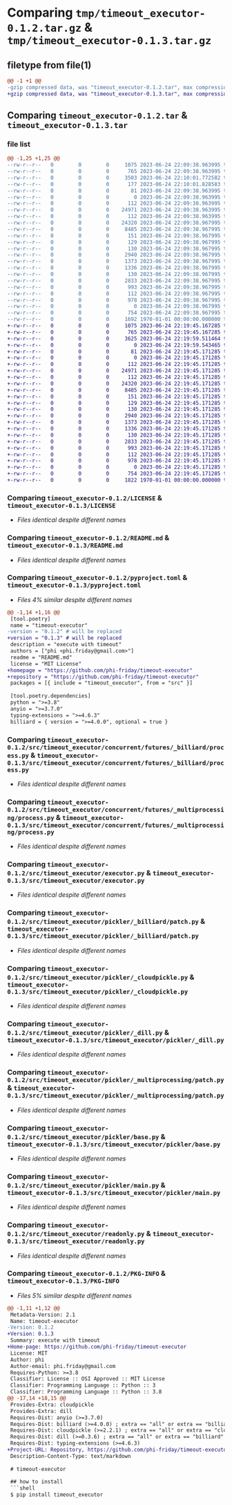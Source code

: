 # Comparing `tmp/timeout_executor-0.1.2.tar.gz` & `tmp/timeout_executor-0.1.3.tar.gz`

## filetype from file(1)

```diff
@@ -1 +1 @@
-gzip compressed data, was "timeout_executor-0.1.2.tar", max compression
+gzip compressed data, was "timeout_executor-0.1.3.tar", max compression
```

## Comparing `timeout_executor-0.1.2.tar` & `timeout_executor-0.1.3.tar`

### file list

```diff
@@ -1,25 +1,25 @@
--rw-r--r--   0        0        0     1075 2023-06-24 22:09:38.963995 timeout_executor-0.1.2/LICENSE
--rw-r--r--   0        0        0      765 2023-06-24 22:09:38.963995 timeout_executor-0.1.2/README.md
--rw-r--r--   0        0        0     3503 2023-06-24 22:10:01.772582 timeout_executor-0.1.2/pyproject.toml
--rw-r--r--   0        0        0      177 2023-06-24 22:10:01.828583 timeout_executor-0.1.2/src/timeout_executor/__init__.py
--rw-r--r--   0        0        0       81 2023-06-24 22:09:38.963995 timeout_executor-0.1.2/src/timeout_executor/concurrent/__init__.py
--rw-r--r--   0        0        0        0 2023-06-24 22:09:38.963995 timeout_executor-0.1.2/src/timeout_executor/concurrent/futures/__init__.py
--rw-r--r--   0        0        0      112 2023-06-24 22:09:38.963995 timeout_executor-0.1.2/src/timeout_executor/concurrent/futures/_billiard/__init__.py
--rw-r--r--   0        0        0    24971 2023-06-24 22:09:38.963995 timeout_executor-0.1.2/src/timeout_executor/concurrent/futures/_billiard/process.py
--rw-r--r--   0        0        0      112 2023-06-24 22:09:38.963995 timeout_executor-0.1.2/src/timeout_executor/concurrent/futures/_multiprocessing/__init__.py
--rw-r--r--   0        0        0    24320 2023-06-24 22:09:38.967995 timeout_executor-0.1.2/src/timeout_executor/concurrent/futures/_multiprocessing/process.py
--rw-r--r--   0        0        0     8485 2023-06-24 22:09:38.967995 timeout_executor-0.1.2/src/timeout_executor/executor.py
--rw-r--r--   0        0        0      151 2023-06-24 22:09:38.967995 timeout_executor-0.1.2/src/timeout_executor/log.py
--rw-r--r--   0        0        0      129 2023-06-24 22:09:38.967995 timeout_executor-0.1.2/src/timeout_executor/pickler/__init__.py
--rw-r--r--   0        0        0      130 2023-06-24 22:09:38.967995 timeout_executor-0.1.2/src/timeout_executor/pickler/_billiard/__init__.py
--rw-r--r--   0        0        0     2940 2023-06-24 22:09:38.967995 timeout_executor-0.1.2/src/timeout_executor/pickler/_billiard/patch.py
--rw-r--r--   0        0        0     1373 2023-06-24 22:09:38.967995 timeout_executor-0.1.2/src/timeout_executor/pickler/_cloudpickle.py
--rw-r--r--   0        0        0     1336 2023-06-24 22:09:38.967995 timeout_executor-0.1.2/src/timeout_executor/pickler/_dill.py
--rw-r--r--   0        0        0      130 2023-06-24 22:09:38.967995 timeout_executor-0.1.2/src/timeout_executor/pickler/_multiprocessing/__init__.py
--rw-r--r--   0        0        0     2833 2023-06-24 22:09:38.967995 timeout_executor-0.1.2/src/timeout_executor/pickler/_multiprocessing/patch.py
--rw-r--r--   0        0        0      993 2023-06-24 22:09:38.967995 timeout_executor-0.1.2/src/timeout_executor/pickler/base.py
--rw-r--r--   0        0        0      112 2023-06-24 22:09:38.967995 timeout_executor-0.1.2/src/timeout_executor/pickler/lock.py
--rw-r--r--   0        0        0      978 2023-06-24 22:09:38.967995 timeout_executor-0.1.2/src/timeout_executor/pickler/main.py
--rw-r--r--   0        0        0        0 2023-06-24 22:09:38.967995 timeout_executor-0.1.2/src/timeout_executor/py.typed
--rw-r--r--   0        0        0      754 2023-06-24 22:09:38.967995 timeout_executor-0.1.2/src/timeout_executor/readonly.py
--rw-r--r--   0        0        0     1692 1970-01-01 00:00:00.000000 timeout_executor-0.1.2/PKG-INFO
+-rw-r--r--   0        0        0     1075 2023-06-24 22:19:45.167285 timeout_executor-0.1.3/LICENSE
+-rw-r--r--   0        0        0      765 2023-06-24 22:19:45.167285 timeout_executor-0.1.3/README.md
+-rw-r--r--   0        0        0     3625 2023-06-24 22:19:59.511464 timeout_executor-0.1.3/pyproject.toml
+-rw-r--r--   0        0        0        0 2023-06-24 22:19:59.543465 timeout_executor-0.1.3/src/timeout_executor/__init__.py
+-rw-r--r--   0        0        0       81 2023-06-24 22:19:45.171285 timeout_executor-0.1.3/src/timeout_executor/concurrent/__init__.py
+-rw-r--r--   0        0        0        0 2023-06-24 22:19:45.171285 timeout_executor-0.1.3/src/timeout_executor/concurrent/futures/__init__.py
+-rw-r--r--   0        0        0      112 2023-06-24 22:19:45.171285 timeout_executor-0.1.3/src/timeout_executor/concurrent/futures/_billiard/__init__.py
+-rw-r--r--   0        0        0    24971 2023-06-24 22:19:45.171285 timeout_executor-0.1.3/src/timeout_executor/concurrent/futures/_billiard/process.py
+-rw-r--r--   0        0        0      112 2023-06-24 22:19:45.171285 timeout_executor-0.1.3/src/timeout_executor/concurrent/futures/_multiprocessing/__init__.py
+-rw-r--r--   0        0        0    24320 2023-06-24 22:19:45.171285 timeout_executor-0.1.3/src/timeout_executor/concurrent/futures/_multiprocessing/process.py
+-rw-r--r--   0        0        0     8485 2023-06-24 22:19:45.171285 timeout_executor-0.1.3/src/timeout_executor/executor.py
+-rw-r--r--   0        0        0      151 2023-06-24 22:19:45.171285 timeout_executor-0.1.3/src/timeout_executor/log.py
+-rw-r--r--   0        0        0      129 2023-06-24 22:19:45.171285 timeout_executor-0.1.3/src/timeout_executor/pickler/__init__.py
+-rw-r--r--   0        0        0      130 2023-06-24 22:19:45.171285 timeout_executor-0.1.3/src/timeout_executor/pickler/_billiard/__init__.py
+-rw-r--r--   0        0        0     2940 2023-06-24 22:19:45.171285 timeout_executor-0.1.3/src/timeout_executor/pickler/_billiard/patch.py
+-rw-r--r--   0        0        0     1373 2023-06-24 22:19:45.171285 timeout_executor-0.1.3/src/timeout_executor/pickler/_cloudpickle.py
+-rw-r--r--   0        0        0     1336 2023-06-24 22:19:45.171285 timeout_executor-0.1.3/src/timeout_executor/pickler/_dill.py
+-rw-r--r--   0        0        0      130 2023-06-24 22:19:45.171285 timeout_executor-0.1.3/src/timeout_executor/pickler/_multiprocessing/__init__.py
+-rw-r--r--   0        0        0     2833 2023-06-24 22:19:45.171285 timeout_executor-0.1.3/src/timeout_executor/pickler/_multiprocessing/patch.py
+-rw-r--r--   0        0        0      993 2023-06-24 22:19:45.171285 timeout_executor-0.1.3/src/timeout_executor/pickler/base.py
+-rw-r--r--   0        0        0      112 2023-06-24 22:19:45.171285 timeout_executor-0.1.3/src/timeout_executor/pickler/lock.py
+-rw-r--r--   0        0        0      978 2023-06-24 22:19:45.171285 timeout_executor-0.1.3/src/timeout_executor/pickler/main.py
+-rw-r--r--   0        0        0        0 2023-06-24 22:19:45.171285 timeout_executor-0.1.3/src/timeout_executor/py.typed
+-rw-r--r--   0        0        0      754 2023-06-24 22:19:45.171285 timeout_executor-0.1.3/src/timeout_executor/readonly.py
+-rw-r--r--   0        0        0     1822 1970-01-01 00:00:00.000000 timeout_executor-0.1.3/PKG-INFO
```

### Comparing `timeout_executor-0.1.2/LICENSE` & `timeout_executor-0.1.3/LICENSE`

 * *Files identical despite different names*

### Comparing `timeout_executor-0.1.2/README.md` & `timeout_executor-0.1.3/README.md`

 * *Files identical despite different names*

### Comparing `timeout_executor-0.1.2/pyproject.toml` & `timeout_executor-0.1.3/pyproject.toml`

 * *Files 4% similar despite different names*

```diff
@@ -1,14 +1,16 @@
 [tool.poetry]
 name = "timeout-executor"
-version = "0.1.2" # will be replaced
+version = "0.1.3" # will be replaced
 description = "execute with timeout"
 authors = ["phi <phi.friday@gmail.com>"]
 readme = "README.md"
 license = "MIT License"
+homepage = "https://github.com/phi-friday/timeout-executor"
+repository = "https://github.com/phi-friday/timeout-executor"
 packages = [{ include = "timeout_executor", from = "src" }]
 
 [tool.poetry.dependencies]
 python = ">=3.8"
 anyio = ">=3.7.0"
 typing-extensions = ">=4.6.3"
 billiard = { version = ">=4.0.0", optional = true }
```

### Comparing `timeout_executor-0.1.2/src/timeout_executor/concurrent/futures/_billiard/process.py` & `timeout_executor-0.1.3/src/timeout_executor/concurrent/futures/_billiard/process.py`

 * *Files identical despite different names*

### Comparing `timeout_executor-0.1.2/src/timeout_executor/concurrent/futures/_multiprocessing/process.py` & `timeout_executor-0.1.3/src/timeout_executor/concurrent/futures/_multiprocessing/process.py`

 * *Files identical despite different names*

### Comparing `timeout_executor-0.1.2/src/timeout_executor/executor.py` & `timeout_executor-0.1.3/src/timeout_executor/executor.py`

 * *Files identical despite different names*

### Comparing `timeout_executor-0.1.2/src/timeout_executor/pickler/_billiard/patch.py` & `timeout_executor-0.1.3/src/timeout_executor/pickler/_billiard/patch.py`

 * *Files identical despite different names*

### Comparing `timeout_executor-0.1.2/src/timeout_executor/pickler/_cloudpickle.py` & `timeout_executor-0.1.3/src/timeout_executor/pickler/_cloudpickle.py`

 * *Files identical despite different names*

### Comparing `timeout_executor-0.1.2/src/timeout_executor/pickler/_dill.py` & `timeout_executor-0.1.3/src/timeout_executor/pickler/_dill.py`

 * *Files identical despite different names*

### Comparing `timeout_executor-0.1.2/src/timeout_executor/pickler/_multiprocessing/patch.py` & `timeout_executor-0.1.3/src/timeout_executor/pickler/_multiprocessing/patch.py`

 * *Files identical despite different names*

### Comparing `timeout_executor-0.1.2/src/timeout_executor/pickler/base.py` & `timeout_executor-0.1.3/src/timeout_executor/pickler/base.py`

 * *Files identical despite different names*

### Comparing `timeout_executor-0.1.2/src/timeout_executor/pickler/main.py` & `timeout_executor-0.1.3/src/timeout_executor/pickler/main.py`

 * *Files identical despite different names*

### Comparing `timeout_executor-0.1.2/src/timeout_executor/readonly.py` & `timeout_executor-0.1.3/src/timeout_executor/readonly.py`

 * *Files identical despite different names*

### Comparing `timeout_executor-0.1.2/PKG-INFO` & `timeout_executor-0.1.3/PKG-INFO`

 * *Files 5% similar despite different names*

```diff
@@ -1,11 +1,12 @@
 Metadata-Version: 2.1
 Name: timeout-executor
-Version: 0.1.2
+Version: 0.1.3
 Summary: execute with timeout
+Home-page: https://github.com/phi-friday/timeout-executor
 License: MIT
 Author: phi
 Author-email: phi.friday@gmail.com
 Requires-Python: >=3.8
 Classifier: License :: OSI Approved :: MIT License
 Classifier: Programming Language :: Python :: 3
 Classifier: Programming Language :: Python :: 3.8
@@ -17,14 +18,15 @@
 Provides-Extra: cloudpickle
 Provides-Extra: dill
 Requires-Dist: anyio (>=3.7.0)
 Requires-Dist: billiard (>=4.0.0) ; extra == "all" or extra == "billiard"
 Requires-Dist: cloudpickle (>=2.2.1) ; extra == "all" or extra == "cloudpickle"
 Requires-Dist: dill (>=0.3.6) ; extra == "all" or extra == "billiard" or extra == "dill"
 Requires-Dist: typing-extensions (>=4.6.3)
+Project-URL: Repository, https://github.com/phi-friday/timeout-executor
 Description-Content-Type: text/markdown
 
 # timeout-executor
 
 ## how to install
 ```shell
 $ pip install timeout_executor
```

